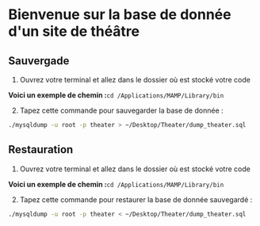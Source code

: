 # Bienvenue sur la base de donnée d'un site de théâtre

## Sauvergade

1. Ouvrez votre terminal et allez dans le dossier où est stocké votre code

**Voici un exemple de chemin :**`cd /Applications/MAMP/Library/bin`

2. Tapez cette commande pour sauvegarder la base de donnée :

```bash
./mysqldump -u root -p theater > ~/Desktop/Theater/dump_theater.sql
```

## Restauration

1. Ouvrez votre terminal et allez dans le dossier où est stocké votre code

**Voici un exemple de chemin :**`cd /Applications/MAMP/Library/bin`

2. Tapez cette commande pour restaurer la base de donnée sauvegardé :

```bash
./mysqldump -u root -p theater < ~/Desktop/Theater/dump_theater.sql
```
